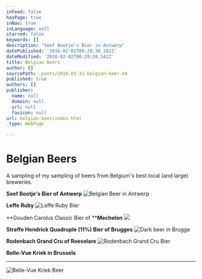 ```yaml
---
inFeed: false
hasPage: true
inNav: true
inLanguage: null
starred: false
keywords: []
description: "Seef Bootje's Bier in Antwerp"
datePublished: '2016-02-02T00:29:30.282Z'
dateModified: '2016-02-02T00:29:20.542Z'
title: Belgian Beers
author: []
sourcePath: _posts/2016-01-31-belgian-beer.md
published: true
authors: []
publisher:
  name: null
  domain: null
  url: null
  favicon: null
url: belgian-beer/index.html
_type: WebPage

---
```

# Belgian Beers

A sampling of my sampling of beers from Belgium's best local (and large) breweries. 

**Seef Bootje's Bier of Antwerp**
![Belgian Beer in Antwerp](https://s3-us-west-2.amazonaws.com/the-grid-img/p/4d5d10abe78c2599f0b97bf38fe4d9738ce67d1c.jpg)

**Leffe Ruby**
![Leffe Ruby Bier](https://the-grid-user-content.s3-us-west-2.amazonaws.com/823867cf-239c-4196-b914-7bd8582cc045.jpg)

**Gouden Carolus Classic Bier of ****Mechelen**
![](https://the-grid-user-content.s3-us-west-2.amazonaws.com/b47ad4ab-44ba-41e4-82e7-76b800c0d5a0.jpg)

**Straffe Hendrick Quadruple (11%) Bier of Brugges**
![Dark beer in Brugge](https://the-grid-user-content.s3-us-west-2.amazonaws.com/1feb338b-a522-4e60-9d2c-3a570e42c5a2.jpg)

**Rodenbach Grand Cru of Roeselare**
![Rodenbach Grand Cru Bier](https://the-grid-user-content.s3-us-west-2.amazonaws.com/188b3d04-8ca7-42b6-b264-e49b889ad235.jpg)

**Belle-Vue Kriek in Brussels**

****
![Belle-Vue Kriek Beer](https://the-grid-user-content.s3-us-west-2.amazonaws.com/31fbb3f8-eef7-4801-9cb2-8e29c2b5de25.jpg)